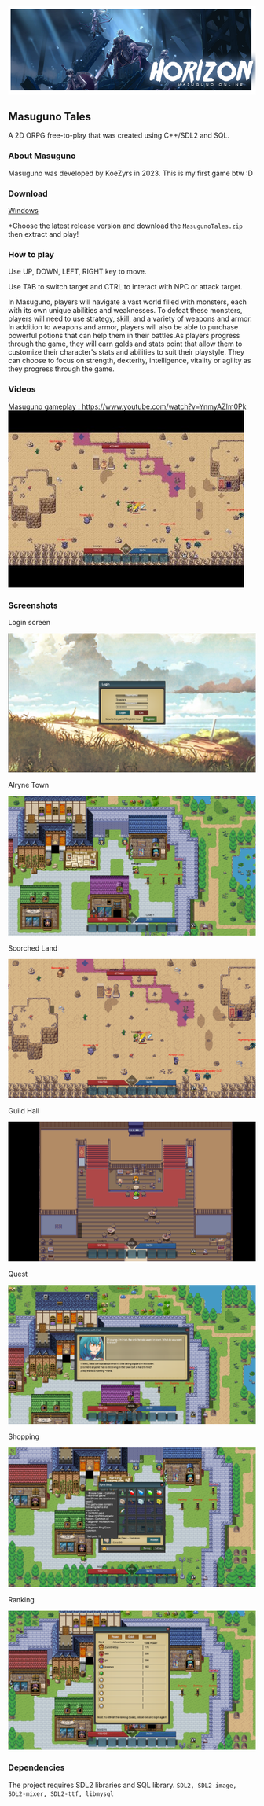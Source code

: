 
![](./screenshots/1.png)

## Masuguno Tales
A 2D ORPG free-to-play that was created using C++/SDL2 and SQL.

### About Masuguno
Masuguno was developed by KoeZyrs in 2023. This is my first game btw :D

### Download
[Windows](https://github.com/koezyrs/MasugunoTales/releases)

*Choose the latest release version and download the `MasugunoTales.zip` then extract and play!

### How to play
Use UP, DOWN, LEFT, RIGHT key to move.

Use TAB to switch target and CTRL to interact with NPC or attack target. 

In Masuguno, players will navigate a vast world filled with monsters, each with its own unique abilities and weaknesses. To defeat these monsters, players will need to use strategy, skill, and a variety of weapons and armor. In addition to weapons and armor, players will also be able to purchase powerful potions that can help them in their battles.As players progress through the game, they will earn golds and stats point that allow them to customize their character's stats and abilities to suit their playstyle. They can choose to focus on strength, dexterity, intelligence, vitality or agility as they progress through the game.

### Videos
Masuguno gameplay : https://www.youtube.com/watch?v=YnmyAZlm0Pk
![](./screenshots/2.jpg)



### Screenshots
Login screen

![](./screenshots/3.png)

Alryne Town

![](./screenshots/4.png)

Scorched Land

![](./screenshots/5.png)

Guild Hall

![](./screenshots/6.png)

Quest 

![](./screenshots/7.png)

Shopping

![](./screenshots/8.png)

Ranking

![](./screenshots/9.png)

### Dependencies
The project requires SDL2 libraries and SQL library.
`SDL2, SDL2-image, SDL2-mixer, SDL2-ttf, libmysql`
